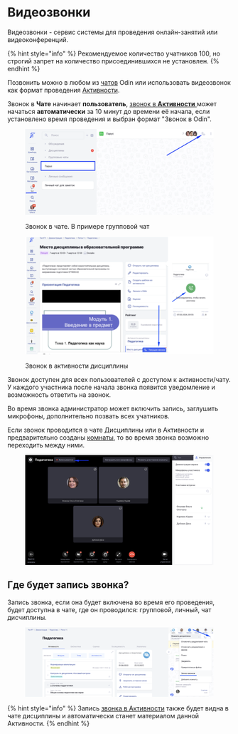 # Видеозвонки

Видеозвонки - сервис системы для проведения онлайн-занятий или видеоконференций.

{% hint style="info" %}
Рекомендуемое количество учатников 100, но строгий запрет на количество присоединившихся не установлен.
{% endhint %}

Позвонить можно в любом из [чатов](../chat/) Odin или использовать видеозвонок как формат проведения [Активности](../../struktura/aktivnosti/).

Звонок в **Чате** начинает **пользователь**, [звонок в **Активности** ](dobavlenie-videozvonka-v-aktivnost.md) может начаться **автоматически** за 10 минут до времени её начала, если установлено время проведения и выбран формат "Звонок в Odin".

<figure><img src="../../.gitbook/assets/image (921).png" alt=""><figcaption><p>Звонок в чате. В примере групповой чат</p></figcaption></figure>

<figure><img src="../../.gitbook/assets/image (920).png" alt=""><figcaption><p>Звонок в активности дисциплины</p></figcaption></figure>

Звонок доступен для всех пользователей с доступом к активности/чату. У каждого участника после начала звонка появится уведомление и возможность ответить на звонок.

Во время звонка администратор может включить запись, заглушить микрофоны, дополнительно позвать всех учатников.

Если звонок проводится в чате Дисциплины или в Активности и предварительно созданы [комнаты](../chat/komnata-discipliny.md), то во время звонка возможно переходить между ними.

<figure><img src="../../.gitbook/assets/image (919).png" alt=""><figcaption></figcaption></figure>

## Где будет запись звонка?

Запись звонка, если она будет включена во время его проведения, будет доступна в чате, где он проводился: групповой, личный, чат дисчиплины.

<figure><img src="../../.gitbook/assets/image (913).png" alt=""><figcaption></figcaption></figure>

{% hint style="info" %}
Запись [звонка в Активности](dobavlenie-videozvonka-v-aktivnost.md) также будет видна в чате дисциплины и автоматически станет материалом данной Активности.&#x20;
{% endhint %}
